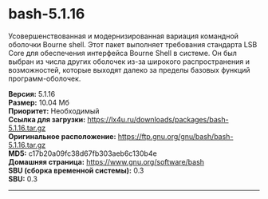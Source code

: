 # bash-5.1.16
Усовершенствованная и модернизированная вариация командной оболочки Bourne shell. Этот пакет выполняет требования стандарта LSB Core для обеспечения интерфейса Bourne Shell в системе. Он был выбран из числа других оболочек из-за широкого распространения и возможностей, которые выходят далеко за пределы базовых функций программ-оболочек.

**Версия:** 5.1.16<br />
**Размер:** 10.04 Мб<br />
**Приоритет:** Необходимый<br />
**Ссылка для загрузки:** https://lx4u.ru/downloads/packages/bash-5.1.16.tar.gz<br />
**Оригинальное расположение:** https://ftp.gnu.org/gnu/bash/bash-5.1.16.tar.gz<br/>
**MD5:** c17b20a09fc38d67fb303aeb6c130b4e<br />
**Домашняя страница:** https://www.gnu.org/software/bash
<br />**SBU (сборка временной системы):** 0.3<br />
**SBU:** 0.3

***

